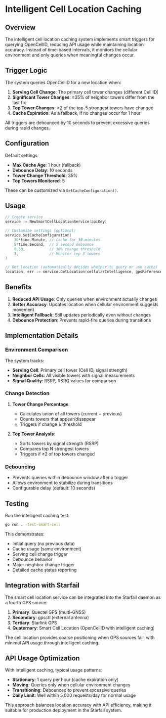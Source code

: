 # Intelligent Cell Location Caching

## Overview

The intelligent cell location caching system implements smart triggers for querying OpenCellID, reducing API usage while maintaining location accuracy. Instead of time-based intervals, it monitors the cellular environment and only queries when meaningful changes occur.

## Trigger Logic

The system queries OpenCellID for a new location when:

1. **Serving Cell Change**: The primary cell tower changes (different Cell ID)
2. **Significant Tower Changes**: ≥35% of neighbor towers differ from the last fix
3. **Top Tower Changes**: ≥2 of the top-5 strongest towers have changed
4. **Cache Expiration**: As a fallback, if no changes occur for 1 hour

All triggers are debounced by 10 seconds to prevent excessive queries during rapid changes.

## Configuration

Default settings:
- **Max Cache Age**: 1 hour (fallback)
- **Debounce Delay**: 10 seconds
- **Tower Change Threshold**: 35%
- **Top Towers Monitored**: 5

These can be customized via `SetCacheConfiguration()`.

## Usage

```go
// Create service
service := NewSmartCellLocationService(apiKey)

// Customize settings (optional)
service.SetCacheConfiguration(
    30*time.Minute, // Cache for 30 minutes
    5*time.Second,  // 5 second debounce
    0.30,           // 30% change threshold
    3,              // Monitor top 3 towers
)

// Get location (automatically decides whether to query or use cache)
location, err := service.GetLocation(cellularIntelligence, gpsReference)
```

## Benefits

1. **Reduced API Usage**: Only queries when environment actually changes
2. **Better Accuracy**: Updates location when cellular environment suggests movement
3. **Intelligent Fallback**: Still updates periodically even without changes
4. **Debounce Protection**: Prevents rapid-fire queries during transitions

## Implementation Details

### Environment Comparison

The system tracks:
- **Serving Cell**: Primary cell tower (Cell ID, signal strength)
- **Neighbor Cells**: All visible towers with signal measurements
- **Signal Quality**: RSRP, RSRQ values for comparison

### Change Detection

1. **Tower Change Percentage**: 
   - Calculates union of all towers (current + previous)
   - Counts towers that appear/disappear
   - Triggers if change ≥ threshold

2. **Top Tower Analysis**:
   - Sorts towers by signal strength (RSRP)
   - Compares top N strongest towers
   - Triggers if ≥2 of top towers changed

### Debouncing

- Prevents queries within debounce window after a trigger
- Allows environment to stabilize during transitions
- Configurable delay (default: 10 seconds)

## Testing

Run the intelligent caching test:

```bash
go run . -test-smart-cell
```

This demonstrates:
- Initial query (no previous data)
- Cache usage (same environment)
- Serving cell change trigger
- Debounce behavior
- Major neighbor change trigger
- Detailed cache status reporting

## Integration with Starfail

The smart cell location service can be integrated into the Starfail daemon as a fourth GPS source:

1. **Primary**: Quectel GPS (multi-GNSS)
2. **Secondary**: gpsctl (external antenna)
3. **Tertiary**: Starlink GPS
4. **Quaternary**: Smart Cell Location (OpenCellID with intelligent caching)

The cell location provides coarse positioning when GPS sources fail, with minimal API usage through intelligent caching.

## API Usage Optimization

With intelligent caching, typical usage patterns:

- **Stationary**: 1 query per hour (cache expiration only)
- **Moving**: Queries only when cellular environment changes
- **Transitioning**: Debounced to prevent excessive queries
- **Daily Limit**: Well within 5,000 requests/day for normal usage

This approach balances location accuracy with API efficiency, making it suitable for production deployment in the Starfail system.
